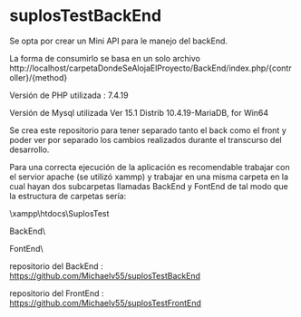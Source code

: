 # suplosTestBackEnd

Se opta por crear un Mini API para le manejo del backEnd.

La forma de consumirlo se basa en un solo archivo http://localhost/carpetaDondeSeAlojaElProyecto/BackEnd/index.php/{controller}/{method} 

Versión de PHP utilizada : 7.4.19

Versión de Mysql utilizada Ver 15.1 Distrib 10.4.19-MariaDB, for Win64

Se crea este repositorio para tener separado tanto el back como el front y poder ver por separado los cambios realizados durante el transcurso del desarrollo.

Para una correcta ejecución de la aplicación es recomendable trabajar con el servior apache (se utilizó xammp) y trabajar en una misma carpeta en la cual hayan dos subcarpetas llamadas BackEnd y FontEnd de tal modo que la estructura de carpetas sería:

\xampp\htdocs\SuplosTest

  BackEnd\\

  FontEnd\

repositorio del BackEnd : https://github.com/Michaelv55/suplosTestBackEnd

repositorio del FrontEnd : https://github.com/Michaelv55/suplosTestFrontEnd
